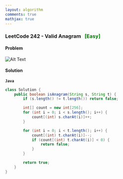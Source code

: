 ```yaml
---
layout: algorithm
comments: true
mathjax: true
---
```


### LeetCode 242 - Valid Anagram &nbsp; <span style="color:green;">[Easy]</span>

#### Problem

![Alt Text]({{site.baseurl}}/algorithms/leetcode/images/leetcode242.png "LeetCode 242 - Valid Anagram")


#### Solution

**`Java`**

```java
class Solution {
    public boolean isAnagram(String s, String t) {
        if (s.length() != t.length()) return false;

        int[] count = new int[256];
        for (int i = 0; i < s.length(); i++) {
            count[(int) s.charAt(i)]++;
        }

        for (int i = 0; i < t.length(); i++) {
            count[(int) t.charAt(i)]--;
            if (count[(int) t.charAt(i)] < 0) {
                return false;
            }
        }

        return true;
    }
}
```

<br><br>
